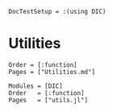 ```@meta
DocTestSetup = :(using DIC)
```

# Utilities

```@index
Order = [:function]
Pages = ["Utilities.md"]
```

```@autodocs
Modules = [DIC]
Order   = [:function]
Pages   = ["utils.jl"]
```
